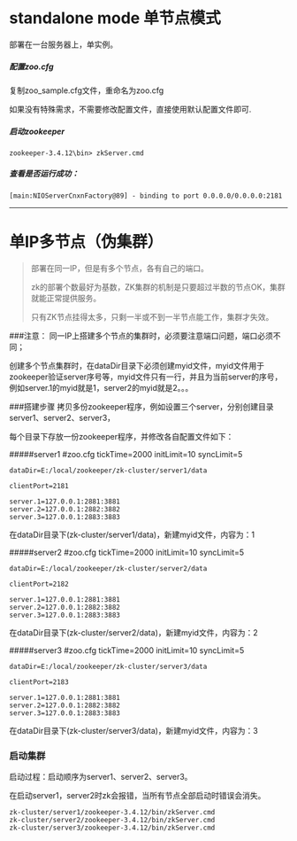 # standalone mode 单节点模式
部署在一台服务器上，单实例。

##### 配置zoo.cfg
复制zoo_sample.cfg文件，重命名为zoo.cfg

如果没有特殊需求，不需要修改配置文件，直接使用默认配置文件即可.

##### 启动zookeeper
	zookeeper-3.4.12\bin> zkServer.cmd

##### 查看是否运行成功：
	[main:NIOServerCnxnFactory@89] - binding to port 0.0.0.0/0.0.0.0:2181


---

# 单IP多节点（伪集群）
>部署在同一IP，但是有多个节点，各有自己的端口。
>
>zk的部署个数最好为基数，ZK集群的机制是只要超过半数的节点OK，集群就能正常提供服务。
>
>只有ZK节点挂得太多，只剩一半或不到一半节点能工作，集群才失效。

###注意：
同一IP上搭建多个节点的集群时，必须要注意端口问题，端口必须不同；

创建多个节点集群时，在dataDir目录下必须创建myid文件，myid文件用于zookeeper验证server序号等，myid文件只有一行，并且为当前server的序号，例如server.1的myid就是1，server2的myid就是2。。。


###搭建步骤
拷贝多份zookeeper程序，例如设置三个server，分别创建目录server1、server2、server3，

每个目录下存放一份zookeeper程序，并修改各自配置文件如下：

#####server1
	#zoo.cfg
	tickTime=2000
	initLimit=10
	syncLimit=5
	
	dataDir=E:/local/zookeeper/zk-cluster/server1/data
	
	clientPort=2181
	
	server.1=127.0.0.1:2881:3881
	server.2=127.0.0.1:2882:3882
	server.3=127.0.0.1:2883:3883

在dataDir目录下(zk-cluster/server1/data)，新建myid文件，内容为：1

#####server2
	#zoo.cfg
	tickTime=2000
	initLimit=10
	syncLimit=5
	
	dataDir=E:/local/zookeeper/zk-cluster/server2/data
	
	clientPort=2182
	
	server.1=127.0.0.1:2881:3881
	server.2=127.0.0.1:2882:3882
	server.3=127.0.0.1:2883:3883

在dataDir目录下(zk-cluster/server2/data)，新建myid文件，内容为：2

#####server3
	#zoo.cfg
	tickTime=2000
	initLimit=10
	syncLimit=5
	
	dataDir=E:/local/zookeeper/zk-cluster/server3/data
	
	clientPort=2183
	
	server.1=127.0.0.1:2881:3881
	server.2=127.0.0.1:2882:3882
	server.3=127.0.0.1:2883:3883

在dataDir目录下(zk-cluster/server3/data)，新建myid文件，内容为：3


### 启动集群
启动过程：启动顺序为server1、server2、server3。

在启动server1，server2时zk会报错，当所有节点全部启动时错误会消失。

	zk-cluster/server1/zookeeper-3.4.12/bin/zkServer.cmd
	zk-cluster/server2/zookeeper-3.4.12/bin/zkServer.cmd
	zk-cluster/server3/zookeeper-3.4.12/bin/zkServer.cmd




